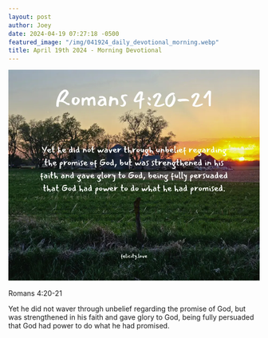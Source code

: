 ```yaml
---
layout: post
author: Joey
date: 2024-04-19 07:27:18 -0500
featured_image: "/img/041924_daily_devotional_morning.webp"
title: April 19th 2024 - Morning Devotional
---
```


[![April 19th 2024 - Morning Devotional](/img/041924_daily_devotional_morning.webp)](/img/041924_daily_devotional_morning.webp)

Romans 4:20-21

Yet he did not waver through unbelief regarding the promise of God, but was strengthened in his faith and gave glory to God, being fully persuaded that God had power to do what he had promised. 